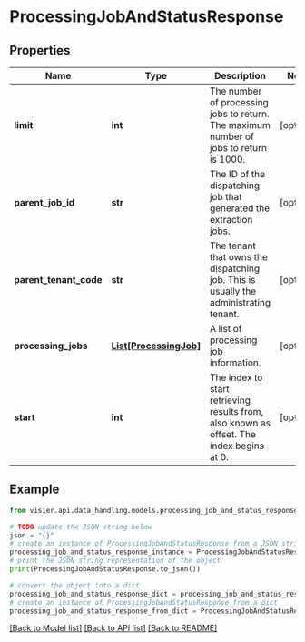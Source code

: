 # ProcessingJobAndStatusResponse


## Properties

Name | Type | Description | Notes
------------ | ------------- | ------------- | -------------
**limit** | **int** | The number of processing jobs to return. The maximum number of jobs to return is 1000. | [optional] 
**parent_job_id** | **str** | The ID of the dispatching job that generated the extraction jobs. | [optional] 
**parent_tenant_code** | **str** | The tenant that owns the dispatching job. This is usually the administrating tenant. | [optional] 
**processing_jobs** | [**List[ProcessingJob]**](ProcessingJob.md) | A list of processing job information. | [optional] 
**start** | **int** | The index to start retrieving results from, also known as offset. The index begins at 0. | [optional] 

## Example

```python
from visier.api.data_handling.models.processing_job_and_status_response import ProcessingJobAndStatusResponse

# TODO update the JSON string below
json = "{}"
# create an instance of ProcessingJobAndStatusResponse from a JSON string
processing_job_and_status_response_instance = ProcessingJobAndStatusResponse.from_json(json)
# print the JSON string representation of the object
print(ProcessingJobAndStatusResponse.to_json())

# convert the object into a dict
processing_job_and_status_response_dict = processing_job_and_status_response_instance.to_dict()
# create an instance of ProcessingJobAndStatusResponse from a dict
processing_job_and_status_response_from_dict = ProcessingJobAndStatusResponse.from_dict(processing_job_and_status_response_dict)
```
[[Back to Model list]](../README.md#documentation-for-models) [[Back to API list]](../README.md#documentation-for-api-endpoints) [[Back to README]](../README.md)


